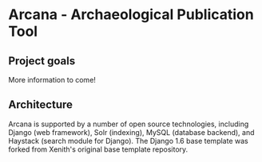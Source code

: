 
# Arcana - Archaeological Publication Tool #

## Project goals ##

More information to come!

## Architecture ##

Arcana is supported by a number of open source technologies,
including Django (web framework), Solr (indexing), MySQL (database backend), 
and Haystack (search module for Django). The Django 1.6 base template was forked from 
Xenith's original base template repository.
